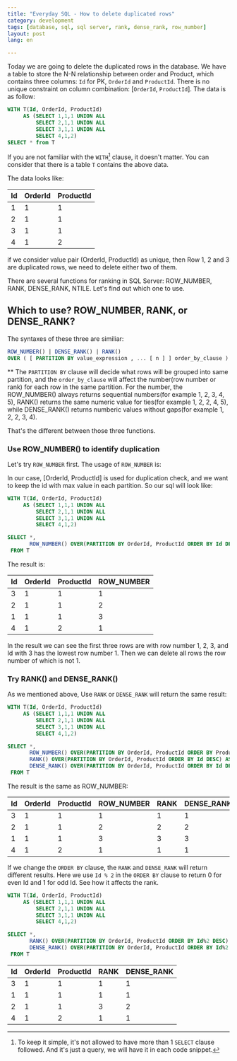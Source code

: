 ```yaml
---
title: "Everyday SQL - How to delete duplicated rows"  
category: development  
tags: [database, sql, sql server, rank, dense_rank, row_number]  
layout: post  
lang: en  

---
```


Today we are going to delete the duplicated rows in the database.
We have a table to store the N-N relationship between order and Product, which contains three columns: `Id` for PK, `OrderId` and `ProductId`. There is no unique constraint on column combination: [`OrderId`, `ProductId`]. The data is as follow:

```sql
WITH T(Id, OrderId, ProductId)
     AS (SELECT 1,1,1 UNION ALL
         SELECT 2,1,1 UNION ALL
         SELECT 3,1,1 UNION ALL
         SELECT 4,1,2)
SELECT * from T
```

If you are not familiar with the `WITH`[^1] clause, it doesn't matter. You can consider that there is a table `T` contains the above data.

The data looks like: 

| Id | OrderId | ProductId | 
|----|---------|-----------| 
| 1  | 1       | 1         | 
| 2  | 1       | 1         | 
| 3  | 1       | 1         | 
| 4  | 1       | 2         | 

if we consider value pair (OrderId, ProductId) as unique, then Row 1, 2 and 3 are duplicated rows, we need to delete either two of them.

There are several functions for ranking in SQL Server: ROW_NUMBER, RANK, DENSE_RANK, NTILE. Let's find out which one to use. 


## Which to use? ROW_NUMBER, RANK, or DENSE_RANK?


The syntaxes of these three are similiar:

 ```sql 
ROW_NUMBER() | DENSE_RANK() | RANK()  
OVER ( [ PARTITION BY value_expression , ... [ n ] ] order_by_clause )
```

** The `PARTITION BY` clause will decide what rows will be grouped into same partition, and the `order_by_clause` will affect the number(row number or rank) for each row in the same partition. For the number, the ROW_NUMBER() always returns sequential numbers(for example 1, 2, 3, 4, 5), RANK() returns the same numeric value for ties(for example 1, 2, 2, 4, 5), while DENSE_RANK() returns numberic values without gaps(for example 1, 2, 2, 3, 4).

That's the different between those three functions.

### Use ROW_NUMBER() to identify duplication

Let's try `ROW_NUMBER` first. The usage of `ROW_NUMBER` is:

In our case, [OrderId, ProductId] is used for duplication check, and we want to keep the id with max value in each partition. So our sql will look like:

```sql
WITH T(Id, OrderId, ProductId)
     AS (SELECT 1,1,1 UNION ALL
         SELECT 2,1,1 UNION ALL
         SELECT 3,1,1 UNION ALL
         SELECT 4,1,2)

SELECT *,
	   ROW_NUMBER() OVER(PARTITION BY OrderId, ProductId ORDER BY Id DESC) AS 'ROW_NUMBER'
 FROM T
```

The result is: 

| Id | OrderId | ProductId | ROW_NUMBER | 
|----|---------|-----------|------------| 
| 3  | 1       | 1         | 1          | 
| 2  | 1       | 1         | 2          | 
| 1  | 1       | 1         | 3          | 
| 4  | 1       | 2         | 1          | 


In the result we can see the first three rows are with row number 1, 2, 3, and Id with 3 has the lowest row number 1. Then we can delete all rows the row number of which is not 1.


### Try RANK() and DENSE_RANK()

As we mentioned above, Use `RANK` or `DENSE_RANK` will return the same result:

```sql
WITH T(Id, OrderId, ProductId)
     AS (SELECT 1,1,1 UNION ALL
         SELECT 2,1,1 UNION ALL
         SELECT 3,1,1 UNION ALL
         SELECT 4,1,2)

SELECT *,
	   ROW_NUMBER() OVER(PARTITION BY OrderId, ProductId ORDER BY ProductId DESC) AS 'ROW_NUMBER',
	   RANK() OVER(PARTITION BY OrderId, ProductId ORDER BY Id DESC) AS 'RANK',
	   DENSE_RANK() OVER(PARTITION BY OrderId, ProductId ORDER BY Id DESC) AS 'DENSE_RANK'
 FROM T
```


The result is the same as ROW_NUMBER:

| Id | OrderId | ProductId | ROW_NUMBER | RANK | DENSE_RANK | 
|----|---------|-----------|------------|------|------------| 
| 3  | 1       | 1         | 1          | 1    | 1          | 
| 2  | 1       | 1         | 2          | 2    | 2          | 
| 1  | 1       | 1         | 3          | 3    | 3          | 
| 4  | 1       | 2         | 1          | 1    | 1          | 


If we change the `ORDER BY` clause, the `RANK` and `DENSE_RANK` will return different results. Here we use `Id % 2` in the `ORDER BY` clause to return 0 for even Id and 1 for odd Id. See how it affects the rank.

```sql
WITH T(Id, OrderId, ProductId)
     AS (SELECT 1,1,1 UNION ALL
         SELECT 2,1,1 UNION ALL
         SELECT 3,1,1 UNION ALL
         SELECT 4,1,2)

SELECT *,
	   RANK() OVER(PARTITION BY OrderId, ProductId ORDER BY Id%2 DESC) AS 'RANK',
	   DENSE_RANK() OVER(PARTITION BY OrderId, ProductId ORDER BY Id%2 DESC) AS 'DENSE_RANK'
 FROM T
```

| Id | OrderId | ProductId | RANK | DENSE_RANK | 
|----|---------|-----------|------|------------| 
| 3  | 1       | 1         | 1    | 1          | 
| 1  | 1       | 1         | 1    | 1          | 
| 2  | 1       | 1         | 3    | 2          | 
| 4  | 1       | 2         | 1    | 1          | 


[^1]: To keep it simple, it's not allowed to have more than 1 `SELECT` clause followed. And it's just a query, we will have it in each code snippet.